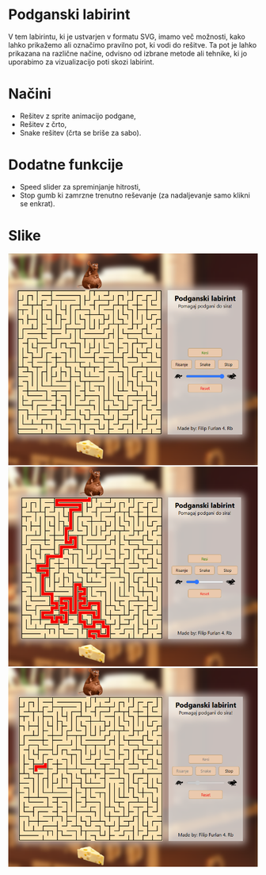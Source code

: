 
# Podganski labirint

V tem labirintu, ki je ustvarjen v formatu SVG, imamo več možnosti, kako lahko prikažemo ali označimo pravilno pot, ki vodi do rešitve. Ta pot je lahko prikazana na različne načine, odvisno od izbrane metode ali tehnike, ki jo uporabimo za vizualizacijo poti skozi labirint.

# Načini

- Rešitev z sprite animacijo podgane,
- Rešitev z črto,
- Snake rešitev (črta se briše za sabo).

# Dodatne funkcije

- Speed slider za spreminjanje hitrosti,
- Stop gumb ki zamrzne trenutno reševanje (za nadaljevanje samo klikni se enkrat).

# Slike







![App Screenshot](/img/ss1.png)
![App Screenshot](/img/ss2.png)
![App Screenshot](/img/ss3.png)

